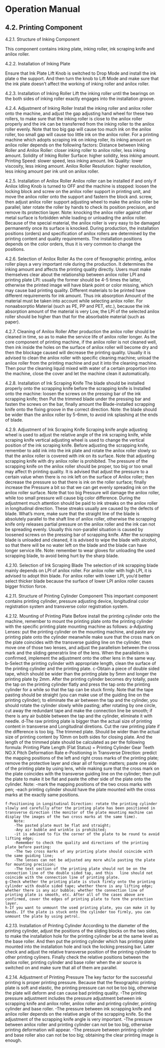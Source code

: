 
# Operation Manual


## 4.2. Printing Component ##

4.2.1. Structure of Inking Component 

This component contains inking plate, inking roller, ink scraping knife and anilox roller.  

4.2.2. Installation of Inking Plate 

Ensure that Ink Plate Lift Knob is switched to Drop Mode and install the ink plate o the support. And then turn the knob to Lift Mode and make sure that the ink plate doesn't affect the working of inking roller and anilox roller. 

4.2.3. Installation of Inking Roller 
Lift the inking roller until the bearings on the both sides of inking roller exactly engages into the installation groove. 

4.2.4. Adjustment of Inking Roller 
Install the inking roller and anilox roller onto the machine, and adjust the gap adjusting hand wheel for these two rollers, to make sure that the inking roller is close to the anilox roller properly and the ink can be transferred from the inking roller to the anilox roller evenly. Note that too big gap will cause too much ink on the anilox roller, too small gap will cause too little ink on the anilox roller. For a printing machine which adopts scraping ink on inking roller, its inking amount on anilox roller depends on the following factors: 
    Distance between Inking Roller and Anilox Roller: closer inking roller to anilox roller, less inking amount. 
    Solidity of Inking Roller Surface: higher solidity, less inking amount. 
    Printing Speed: slower speed, less inking amount. 
    Ink Quality: lower viscosity, less inking amount. 
    Anilox Roller Resolution: higher resolution, less inking amount per ink unit on anilox roller. 

4.2.5. Installation of Anilox Roller 
Anilox roller can be installed if and only if Anilox Idling Knob is turned to OFF and the machine is stopped: loosen the locking block and screw on the anilox roller support in printing unit, and move the anilox roller onto the support and fastern the block and. screw, then adjust anilox roller support adjusting wheel to make the anilox roller be parallel; later rotate the roller by hands to check its position precision, and remove its protection layer. 
    Note: knocking the anilox roller against other metal surface is forbidden while loading or unloading the anilox roller. Because of the special material, the anilox roller is very easy to be damaged permanently once its surface is knocked. 
During production, the installation positions (orders) and specification of anilox rollers are determined by the printing content and quality requirements. The installation positions depends on the color orders, thus it is very common to change the positions. 

4.2.6. Selection of Anilox Roller 
As the core of flexographic printing, anilox roller plays a very important role during the production. It determines the inking amount and affects the printing quality directly. Users must make themselves clear about the relationship between anilox roller LPI and printing plate LPI: usually the former should be 4-5 times the latter, otherwise the printed image will have blank point or color missing, which may cause bad printing quality. 
    Different materials to be printed have different requirements for ink amount. Thus ink absorption 
    Amount of the material must be taken into account while selecting anilox roller. For nonaabsorptio 
    Material (such as PE, PP and PET, etc.), because the ink absorption amount of the material is very Low, the LPI of the selected anilox roller should be higher than that for the absorbable material (such as paper). 

4.2.7. Cleaning of Anilox Roller 
After production the anilox roller should be cleaned in time, so as to make the service life of anilox roller longer. As the core component of printing machine, if the anilox roller is not cleaned well, then ink inside the holes on the surface of anilox roller will become dry and then the blockage caused will decrease the printing quality. 
Usually it is advised to clean the anilox roller with specific cleaning machine; unload the anilox roller from the printing machine and put it into the cleaning machine. Then pour the cleaning liquid mixed with water of a certain proportion into the machine, close the cover and let the machine clean it automatically. 

4.2.8. Installation of Ink Scraping Knife 
The blade should be installed properly onto the scrapping knife before the scrapping knife is 
Installed onto the machine: loosen the screws on the pressing bar of the ink scrapping knife; then 
Put the trimmed blade under the pressing bar and fasten the screws on the bar, finally amount the 
Blade-installed scrapping knife onto the fixing groove in the correct direction. 
    Note: the blade should be wider than the anilox roller by 5-6mm, to avoid ink splashing at the ends of blade. 

4.2.9. Adjustment of Ink Scraping Knife 
Scraping knife angle adjusting wheel is used to adjust the relative angle of the ink scraping knife, while scraping knife vertical adjusting wheel is used to change the vertical position of the ink scraping knife. 
Before adjusting the scrapping knife, remember to add ink into the ink plate and rotate the anilox roller slowly so that the anilox roller is covered with ink on its surface. Note that adjusting scrapping knife with dry anilox roller is prohibited. The pressure of the scrapping knife on the anilox roller should be proper, too big or too small may affect th printing quality. 
It is advised that adjust the pressure to a certain value when there is no ink left on the surface of 
Anilox roller; then decrease the pressure so that there is ink on the roller surface; finally increase the 
Pressure a bit so that we can get evenly spreading ink on the anilox roller surface. Note that too big Pressure will damage the anilox roller, while too small pressure will cause big color difference.
During the adjustment much attention should be paid to ink streaks on the anilox roller in longitudinal direction. These streaks usually are caused by the defects of blade. 
What’s more, make sure that the straight line of the blade is absolutely parallel to the shaft line of anilox roller, otherwise the scrapping knife only releases partial pressure on the anilox roller and the ink can not be spreading evenly. Usually this non-parallel situation is caused by loosened screws on the pressing bar of scrapping knife. 
After the scrapping blade is unloaded and cleaned, it is advised to wipe the blade with alcohol, so that there will be no water left on the blade and the blade can have longer service life. 
    Note: remember to wear gloves for unloading the used scrapping blade, to avoid being hurt by the sharp blade. 

4.2.10. Selection of Ink Scraping Blade 
The selection of ink scrapping blade mainly depends on LPI of anilox roller. For anilox roller with high LPI, it is advised to adopt thin blade. For anilox roller with lower LPI, you’d better select thicker blade because the surface of lower LPI anilox roller causes bigger friction force. 

4.2.11. Structure of Printing Cylinder Component 
This important component contains printing cylinder, pressure adjusting device, longitudinal color registration system and transverse color registration system. 

4.2.12. Mounting of Printing Plate 
Before install the printing cylinder onto the machine, remember to mount the printing plate onto the printing cylinder with the specific printing plate mounting machine as follows: 
    a-Adjusting Lenses: put the printing cylinder on the mounting machine, and paste any printing plate onto the cylinder meanwhile make sure that the cross mark on the plate coincides with the transverse guiding line on the cylinder, then move one of those two lenses, and adjust the parallelism between the cross mark and the sliding generatrix line of the lens. When the parallelism is confirmed, implement the adjustment onto the other lens in the same way. 
    b-Select the printing cylinder with appropriate length, clean the surface of the printing cylinder and the printing plate. 
    c-Obtain a piece of double sided tape, which should be wider than the printing plate by 5mm and longer the printing plate by 2mm. After the printing cylinder becomes dry totally, paste the tap on the printing cylinder flatly and press the tap onto the printing cylinder for a while so that the tap can be stuck firmly. Note that the tape pasting should be straight (you can make use of the guiding line on the printing cylinder); to eliminate the air between the tap and the cylinder, you should rotate the cylinder slowly while pasting; after rotating by one circle, cut away the redundant tape and make the connection line be smooth; if there is any air bubble between the tap and the cylinder, eliminate it with needle. 
    d-The raw printing plate is bigger than the actual size of printing content in transverse and Longitudinal diretions. Cut the raw printing plate if the difference is too big. The trimmed plate. Should be wider than the actual size of printing content by 10mm on both sides for closing plate. And the length of the trimmed plate should be calculated as per the following formula: Printing Plate Length (Flat Status) = Printing Cylinder Gear Teeth NO.X Pitch Deformation Rate 
    e-Positioning in Transverse Direction: predict the mapping positions of the left and right cross marks of the printing plate; remove the protective layer and clear all of foreign matters; paste one side of the printing plate by using lens, while making sure that the cross mark on the plate coincides with the transverse guiding line on the cylinder; then pull the plate to make it be flat and paste the other side of the plate onto the cylinder. 
        Note: 
        -mark the mapping positions of the two cross marks with pen; 
        -each printing cylinder should have the plate mounted with the cross marks at the exactly same positions. 

    f-Positioning in Longitudinal Direction: rotate the printing cylinder slowly and carefully after the printing plate has been positioned in transverse direction (the monitor of the plate mounting machine can display the images of the two cross marks at the same time). 
        Note: 
        -The pasted plate must be flat and straight;
        -Any air bubble and wrinkle is prohibited;
        -it is advised to fix the corner of the plate to be round to avoid lifting edge;
        -Remember to check the quality and directions of the printing plate before pasting: 
        -The two cross marks of any printing plate should coincide with the same guiding line; 
        -The lenses can not be adjusted any more while pasting the plate for mounting precision; 
        -The text section of the printing plate should not be on the connection line of the double sided tap, and this   line should not coincide with the connection line of printing plate. 
    g-Check whether the printing plate is stuck firmly onto the printing cylinder with double sided tape; whether there is any lifting edge; whether there is any air bubble; whether the connection line of printing plate is smooth, etc. After all of the cases above are confirmed, cover the edges of printing plate to form the protection layer. 
    h-If you want to unmount the used printing plate, you can make it by hands. If the plate is stuck onto the cylinder too firmly, you can unmount the plate by using petrol. 

4.2.13. Installation of Printing Cylinder 
According to the diameter of the printing cylinder, adjust the positions of the sliding blocks on the two sides, to make the installation hole for the printing cylinder be at the same level as the base roller. And then put the printing cylinder which has printing plate mounted into the installation hole and lock the locking pressing bar. Later check and adjust the relative transverse position of the printing cylinder to other printing cyliners. Finally check the relative positions between the anilox roller, printing cylinder and base roller when the air source is switched on and make sure that all of them are parallel. 

4.2.14. Adjustment of Printing Pressure 
The key factor for the successful printing is proper printing pressure. Because that the flexographic printing plate is soft and elastic, the printing pressure can not be too big, otherwise the plate will deform and can cause bad printing quality. 
-The printing pressure adjustment includes the pressure adjustment between ink scrapping knife and anilox roller, anilox roller and printing cylinder, printing cylinder and base roller.
-The pressure between ink scrapping knife and anilox roller depends on the relative angle of the scrapping knife. So the adjustment of the scrapping knife angle is very important.
-The pressure between anilox roller and printing cylinder can not be too big, otherwise printing deformation will appear. 
-The pressure between printing cylinder and base roller also can not be too big; obtaining the clear printing image is enough.